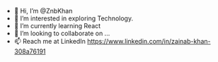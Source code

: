 - 👋 Hi, I’m @ZnbKhan
- 👀 I’m interested in exploring Technology.
- 🌱 I’m currently learning React
- 💞️ I’m looking to collaborate on ...
- 📫 Reach me at LinkedIn https://www.linkedin.com/in/zainab-khan-308a76191

<!---
ZnbKhan/ZnbKhan is a ✨ special ✨ repository because its `README.md` (this file) appears on your GitHub profile.
You can click the Preview link to take a look at your changes.
--->
